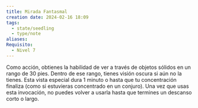 ```yaml
---
title: Mirada Fantasmal
creation date: 2024-02-16 18:09
tags:
  - state/seedling
  - type/note
aliases: 
Requisito:
  - Nivel 7
---
```

Como acción, obtienes la habilidad de ver a través de objetos sólidos en un rango de 30 pies. Dentro de ese rango, tienes visión oscura si aún no la tienes. Esta vista especial dura 1 minuto o hasta que tu concentración finaliza (como si estuvieras concentrado en un conjuro).
Una vez que usas esta invocación, no puedes volver a usarla hasta que termines un descanso corto o largo.
